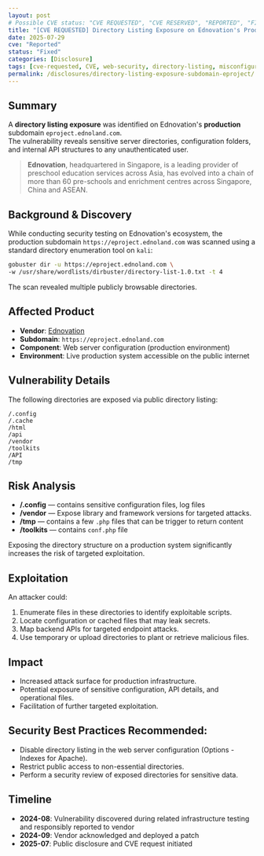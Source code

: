 ```yaml
---
layout: post
# Possible CVE status: "CVE REQUESTED", "CVE RESERVED", "REPORTED", "FIXED", "FIXED – NO CVE", "NO RESPONSE", "UNPATCHED", "CVE-YYYY-NNNNN"
title: "[CVE REQUESTED] Directory Listing Exposure on Ednovation's Production Subdomain EProject"
date: 2025-07-29
cve: "Reported"
status: "Fixed"
categories: [Disclosure]
tags: [cve-requested, CVE, web-security, directory-listing, misconfiguration, ednovation, vulnerability]
permalink: /disclosures/directory-listing-exposure-subdomain-eproject/
---
```


## Summary

A **directory listing exposure** was identified on Ednovation's **production** subdomain `eproject.ednoland.com`.  
The vulnerability reveals sensitive server directories, configuration folders, and internal API structures to any unauthenticated user.

> **Ednovation**, headquartered in Singapore, is a leading provider of preschool education services across Asia, has evolved into a chain of more than 60 pre-schools and enrichment centres across Singapore, China and ASEAN.

## Background & Discovery

While conducting security testing on Ednovation's ecosystem, the production subdomain `https://eproject.ednoland.com` was scanned using a standard directory enumeration tool on `kali`:

```bash
gobuster dir -u https://eproject.ednoland.com \
-w /usr/share/wordlists/dirbuster/directory-list-1.0.txt -t 4
```

The scan revealed multiple publicly browsable directories.

## Affected Product
- **Vendor**: [Ednovation](https://ednovation.com)
- **Subdomain**: `https://eproject.ednoland.com`
- **Component**: Web server configuration (production environment)
- **Environment**: Live production system accessible on the public internet

## Vulnerability Details

The following directories are exposed via public directory listing:
```
/.config
/.cache
/html
/api
/vendor
/toolkits
/API
/tmp
```

## Risk Analysis
- **/.config** — contains sensitive configuration files, log files
- **/vendor** — Expose library and framework versions for targeted attacks.
- **/tmp** — contains a few `.php` files that can be trigger to return content
- **/toolkits** — contains `conf.php` file

Exposing the directory structure on a production system significantly increases the risk of targeted exploitation.

## Exploitation

An attacker could:
1. Enumerate files in these directories to identify exploitable scripts.
2. Locate configuration or cached files that may leak secrets.
3. Map backend APIs for targeted endpoint attacks.
4. Use temporary or upload directories to plant or retrieve malicious files.

## Impact

- Increased attack surface for production infrastructure.
- Potential exposure of sensitive configuration, API details, and operational files.
- Facilitation of further targeted exploitation.

## **Security Best Practices Recommended**:

- Disable directory listing in the web server configuration (Options -Indexes for Apache).
- Restrict public access to non-essential directories.
- Perform a security review of exposed directories for sensitive data.

## Timeline

- **2024-08**: Vulnerability discovered during related infrastructure testing and responsibly reported to vendor
- **2024-09**: Vendor acknowledged and deployed a patch  
- **2025-07**: Public disclosure and CVE request initiated


